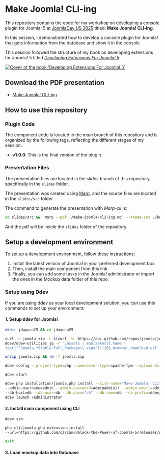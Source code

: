 # Make Joomla! CLI-ing

This repository contains the code for my workshop on developing a console plugin for Joomla! 5 at [JoomlaDay US
2025](https://jdayusa.com) titled: **Make Joomla! CLI-ing**.

In this session, I demonstrated how to develop a console plugin for Joomla! that gets information from the database and
show it in the console.

This session followed the structure of my book on developing extensions for Joomla! 5 titled _[Developing Extensions For
Joomla! 5](https://developingextensionsforjoomla5.com/?utm_source=gh-jdusa25)_.

[![Cover of the book 'Developing Extensions For Joomla!
5'](https://developingextensionsforjoomla5.com/images/cover.webp)](https://developingextensionsforjoomla5.com/)

## Download the PDF presentation

- [Make Joomla! CLI-ing](https://carcam.github.io/make-joomla-cli-ing/slides/make-joomla-cli-ing.pdf)

## How to use this repository

### Plugin Code

The component code is located in the _main_ branch of this repository and is organized by the following tags, reflecting
the different stages of my session:

- **v1.0.0**: This is the final version of the plugin.

### Presentation Files

The presentation files are located in the _slides_ branch of this repository, specifically in the `slides` folder.

The presentation was created using [Marp](https://marp.app/), and the source files are located in the `slides/src`
folder.

The command to generate the presentation with _Marp-cli_ is:

```bash
cd slides/src &&  marp --pdf ./make-joomla-cli-ing.md  --theme-set ./book.css --output ../make-joomla-cli-ing.pdf --allow-local-file
```

And the pdf will be inside the `slides` folder of the repository.

## Setup a development environment

To set up a development environment, follow these instructions:

1. Install the latest version of Joomla! in your preferred development box.
1. Then, install the main component from this link.
1. Finally, you can add some tasks in the Joomla! administrator or import the ones in the Mockup data folder of this repo.

### Setup using Ddev

If you are using ddev as your local development solution, you can use this commands to set up your environment:

#### 1. Setup ddev for Joomla!

```bash
mkdir jdayusa25 && cd jdayusa25
```

```bash
curl -o joomla.zip -L $(curl -sL https://api.github.com/repos/joomla/joomla-cms/releases/latest | docker run -i --rm
ddev/ddev-utilities jq -r '.assets | map(select(.name |
test("^Joomla.*Stable-Full_Package\\.zip$")))[0].browser_download_url')
```

```bash
unzip joomla.zip && rm -f joomla.zip
```

```bash
ddev config --project-type=php --webserver-type=apache-fpm --upload-dirs=images
```

```bash
ddev start
```

```bash
ddev php installation/joomla.php install --site-name="Make Joomla! CLI-ing" --admin-user="Administrator"
--admin-username=admin --admin-password=AdminAdmin1! --admin-email=admin@example.com --db-type=mysql --db-encryption=0
--db-host=db --db-user=db --db-pass="db" --db-name=db --db-prefix=ddev_ --public-folder=""
ddev launch /administrator
```

#### 2. Install main component using CLI

```bash
ddev ssh
```

```bash
php cli/joomla.php extension:install
--url=https://github.com/carcam/Unlock-the-Power-of-Joomla-5/releases/download/5-api/com_ctl.zip
```

```bash
exit
```

#### 3. Load mockup data into Database



